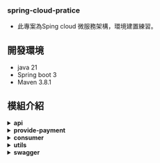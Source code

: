 ### spring-cloud-pratice
* 此專案為Sping cloud 微服務架構，環境建置練習。

## 開發環境
* java 21
* Spring boot 3
* Maven 3.8.1


## 模組介紹
<details>
<summary><b>api</b></summary><br>
各模組dto物件，存放此模組
</details>

<details>
<summary><b>provide-payment</b></summary><br>
此為支付功能模組
</details>

<details>
<summary><b>consumer</b></summary><br>
此為消費者模組，功能為呼叫支付功能
</details>

<details>
<summary><b>utils</b></summary><br>
此模組為util工具類
</details>

<details>
<summary><b>swagger</b></summary><br>
模擬前端呼叫API進行測試
</details>
